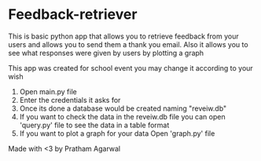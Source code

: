 # Feedback-retriever
This is basic python app that allows you to retrieve feedback from your users and allows you to send them a thank you email. Also it allows you to see what responses were given by users by plotting a graph


This app was created for school event you may change it according to your wish

1. Open main.py file 
2. Enter the credentials it asks for
3. Once its done a database would be created naming "reveiw.db" 
4. If you want to check the data in the reveiw.db file you can open 'query.py' file to see the data in a table format
5. If you want to plot a graph for your data Open 'graph.py' file 


Made with <3 by Pratham Agarwal
